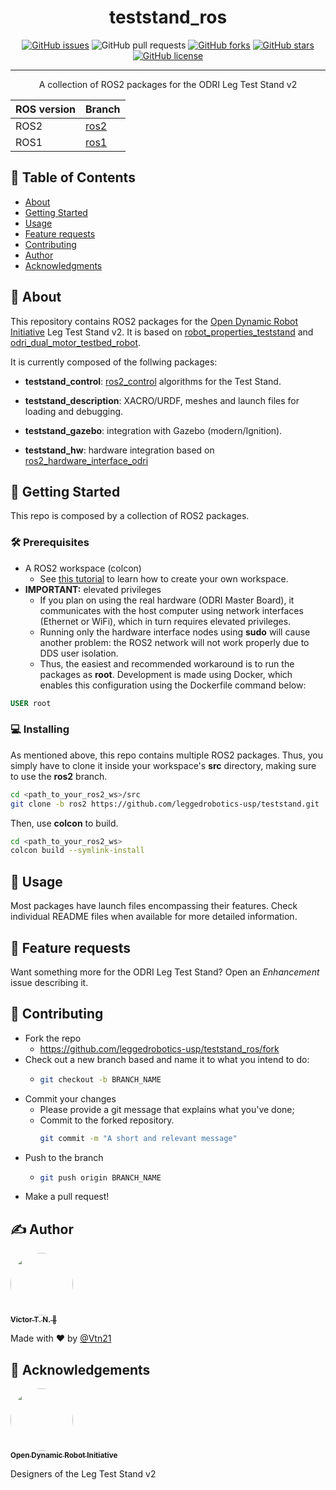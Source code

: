 <!-- <p align="center">
  <a href="" rel="noopener">
 <img width=200px height=200px src="https://i.imgur.com/6wj0hh6.jpg" alt="Project logo"></a>
</p> -->

<h1 align="center">teststand_ros</h1>

<div align="center">

  [![GitHub issues](https://img.shields.io/github/issues/leggedrobotics-usp/teststand_ros)](https://github.com/leggedrobotics-usp/teststand_ros/issues)
  ![GitHub pull requests](https://img.shields.io/github/issues-pr/leggedrobotics-usp/teststand_ros)
  [![GitHub forks](https://img.shields.io/github/forks/leggedrobotics-usp/teststand_ros)](https://github.com/leggedrobotics-usp/teststand_ros/network)
  [![GitHub stars](https://img.shields.io/github/stars/leggedrobotics-usp/teststand_ros)](https://github.com/leggedrobotics-usp/teststand_ros/stargazers)
  [![GitHub license](https://img.shields.io/github/license/leggedrobotics-usp/teststand_ros)](https://github.com/leggedrobotics-usp/teststand_ros/blob/main/LICENSE)

</div>

---

<p align="center"> A collection of ROS2 packages for the ODRI Leg Test Stand v2
    <br>
</p>

ROS version | Branch
-- | --
ROS2 | [ros2](https://github.com/leggedrobotics-usp/teststand/tree/ros2)
ROS1 | [ros1](https://github.com/leggedrobotics-usp/teststand/tree/ros1)

## 📝 Table of Contents
- [About](#about)
- [Getting Started](#getting_started)
- [Usage](#usage)
- [Feature requests](#feature_requests)
- [Contributing](#contributing)
- [Author](#author)
- [Acknowledgments](#acknowledgement)

## 🧐 About <a name = "about"></a>

This repository contains ROS2 packages for the [Open Dynamic Robot Initiative](https://open-dynamic-robot-initiative.github.io/) Leg Test Stand v2. It is based on [robot_properties_teststand](https://github.com/open-dynamic-robot-initiative/robot_properties_teststand) and [odri_dual_motor_testbed_robot](https://github.com/stack-of-tasks/odri_dual_motor_testbed_robot).

It is currently composed of the follwing packages:

- **teststand_control**: [ros2_control](https://control.ros.org/rolling/index.html) algorithms for the Test Stand.

- **teststand_description**: XACRO/URDF, meshes and launch files for loading and debugging.

- **teststand_gazebo**: integration with Gazebo (modern/Ignition).

- **teststand_hw**: hardware integration based on [ros2_hardware_interface_odri](https://github.com/stack-of-tasks/ros2_hardware_interface_odri)

## 🏁 Getting Started <a name = "getting_started"></a>
This repo is composed by a collection of ROS2 packages.

### 🛠 Prerequisites

- A ROS2 workspace (colcon)
  - See [this tutorial](https://docs.ros.org/en/rolling/Tutorials/Beginner-Client-Libraries/Creating-A-Workspace/Creating-A-Workspace.html) to learn how to create your own workspace.
- **IMPORTANT:** elevated privileges
  - If you plan on using the real hardware (ODRI Master Board), it communicates with the host computer using network interfaces (Ethernet or WiFi), which in turn requires elevated privileges.
  - Running only the hardware interface nodes using **sudo** will cause another problem: the ROS2 network will not work properly due to DDS user isolation.
  - Thus, the easiest and recommended workaround is to run the packages as **root**. Development is made using Docker, which enables this configuration using the Dockerfile command below:

```dockerfile
USER root
```

### 💻 Installing

As mentioned above, this repo contains multiple ROS2 packages. Thus, you simply have to clone it inside your workspace's **src** directory, making sure to use the **ros2** branch.

```bash
cd <path_to_your_ros2_ws>/src
git clone -b ros2 https://github.com/leggedrobotics-usp/teststand.git
```

Then, use **colcon** to build.

```bash
cd <path_to_your_ros2_ws>
colcon build --symlink-install
```

## 🎈 Usage <a name="usage"></a>

Most packages have launch files encompassing their features. Check individual README files when available for more detailed information.

## 🔋 Feature requests <a name="feature_requests"></a>

Want something more for the ODRI Leg Test Stand? Open an *Enhancement* issue describing it.

## 🤝 Contributing <a name="contributing"></a>

- Fork the repo
  - <https://github.com/leggedrobotics-usp/teststand_ros/fork>
- Check out a new branch based and name it to what you intend to do:
  - ````bash
    git checkout -b BRANCH_NAME
    ````
- Commit your changes
  - Please provide a git message that explains what you've done;
  - Commit to the forked repository.
    ````bash
    git commit -m "A short and relevant message"
    ````
- Push to the branch
  - ````bash
    git push origin BRANCH_NAME
    ````
- Make a pull request!

## ✍️ Author <a name = "author"></a>

<a href="https://github.com/Vtn21">
 <img style="border-radius: 50%;" src="https://avatars.githubusercontent.com/u/13922299?s=460&u=2e2554bb02cc92028e5cba651b04459afd3c84fd&v=4" width="100px;" alt=""/>
 <br />
 <sub><b>Victor T. N. 🤖</b></sub></a>

Made with ❤️ by [@Vtn21](https://github.com/Vtn21)

## 🎉 Acknowledgements <a name = "acknowledgement"></a>

<a href="https://github.com/open-dynamic-robot-initiative">
 <img style="border-radius: 50%;" src="https://avatars.githubusercontent.com/u/54143164?s=200&v=4" width="100px;" alt=""/>
 <br />
 <sub><b>Open Dynamic Robot Initiative</b></sub></a>

 Designers of the Leg Test Stand v2

<!-- [![Gmail Badge](https://img.shields.io/badge/-victor.noppeney@usp.br-c14438?style=flat-square&logo=Gmail&logoColor=white&link=mailto:victor.noppeney@usp.br)](mailto:victor.noppeney@usp.br) -->

<!-- -  - Idea & Initial work -->

<!-- See also the list of [contributors](https://github.com/kylelobo/The-Documentation-Compendium/contributors) who participated in this project. -->